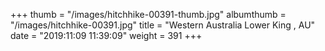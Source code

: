 +++
thumb = "/images/hitchhike-00391-thumb.jpg"
albumthumb = "/images/hitchhike-00391.jpg"
title = "Western Australia Lower King , AU"
date = "2019:11:09 11:39:09"
weight = 391
+++
